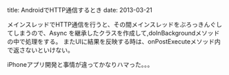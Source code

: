 title: AndroidでHTTP通信するとき
date: 2013-03-21


メインスレッドでHTTP通信を行うと、その間メインスレッドをぶろっきんぐしてしまうので、Async を継承したクラスを作成して,doInBackgroundメソッドの中で処理をする。
またUIに結果を反映する時は、onPostExecuteメソッド内で返さないといけない。


iPhoneアプリ開発と事情が違ってかなりハマった。。。


